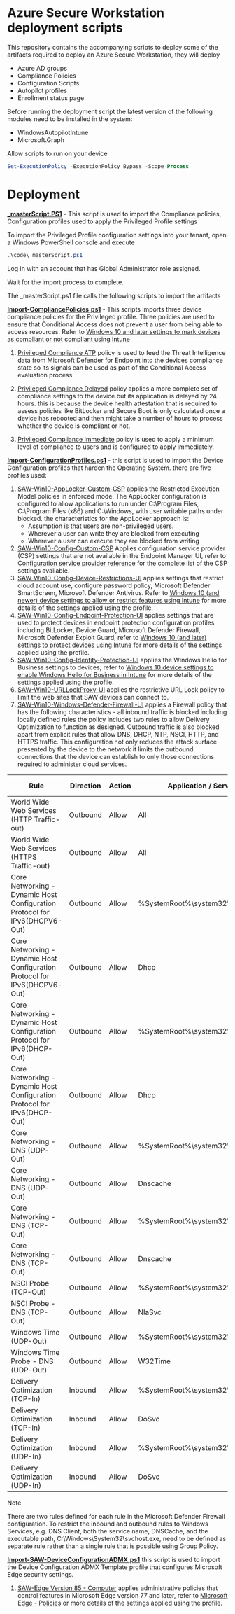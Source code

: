 # Azure Secure Workstation deployment scripts

This repository contains the accompanying scripts to deploy some of the artifacts required to deploy an Azure Secure Workstation, they will deploy

- Azure AD groups
- Compliance Policies
- Configuration Scripts
- Autopilot profiles
- Enrollment status page

Before running the deployment script the latest version of the following modules need to be installed in the system:

- WindowsAutopilotIntune
- Microsoft.Graph

Allow scripts to run on your device
```powershell
Set-ExecutionPolicy -ExecutionPolicy Bypass -Scope Process
```

# Deployment

[**_masterScript.PS1**](_masterScript.ps1) - This script is used to import the Compliance policies, Configuration profiles used to apply the Privileged Profile settings   


To import the Privileged Profile configuration settings into your tenant, open a Windows PowerShell console and execute
   
```powershell
.\code\_masterScript.ps1
```
    
Log in with an account that has Global Administrator role assigned.

Wait for the import process to complete.

The _masterScript.ps1 file calls the following scripts to import the artifacts


[**Import-CompliancePolicies.ps1**](.\code\Import-CompliancePolicies.ps1) - This scripts imports three device compliance policies for the Privileged profile. Three policies are used to ensure that Conditional Access does not prevent a user from being able to access resources. Refer to [Windows 10 and later settings to mark devices as compliant or not compliant using Intune](https://docs.microsoft.com/en-us/mem/intune/protect/compliance-policy-create-windows)
   
   1. [Privileged Compliance ATP](.\Settings\SAW\JSON\CompliancePolicies\SAW-Compliance-ATP.json) policy is used to feed the Threat Intelligence data from Microsoft Defender for Endpoint into the devices compliance state so its signals can be used as part of the Conditional Access evaluation process.

   2. [Privileged Compliance Delayed](.\Settings\SAW\JSON\CompliancePolicies\SAW-Compliance-Delayed.json) policy applies a more complete set of compliance settings to the device but its application is delayed by 24 hours.  this is because the device health attestation that is required to assess policies like BitLocker and Secure Boot is only calculated once a device has rebooted and then might take a number of hours to process whether the device is compliant or not.

   3. [Privileged Compliance Immediate](.\Settings\SAW\JSON\CompliancePolicies\SAW-Compliance-Immediate.json) policy is used to apply a minimum level of compliance to users and is configured to apply immediately.

[**Import-ConfigurationProfiles.ps1**](Import-ConfigurationProfiles.ps1) - this script is used to import the Device Configuration profiles that harden the Operating System. there are five profiles used:

1. [SAW-Win10-AppLocker-Custom-CSP](.\Settings\SAW\JSON\ConfigurationProfiles\SAW-Win10-AppLocker-Custom-CSP.json) applies the Restricted Execution Model policies in enforced mode. The AppLocker configuration is configured to allow applications to run under C:\Program Files, C:\Program Files (x86) and C:\Windows, with user writable paths under blocked. the characteristics for the AppLocker approach is:
    -  Assumption is that users are non-privileged users.
    -  Wherever a user can write they are blocked from executing
    -  Wherever a user can execute they are blocked from writing
1. [SAW-Win10-Config-Custom-CSP](.\Settings\SAW\JSON\ConfigurationProfiles\SAW-Win10-Config-Custom-CSP.json) Applies configuration service provider (CSP) settings that are not available in the Endpoint Manager UI, refer to [Configuration service provider reference](https://docs.microsoft.com/en-us/windows/client-management/mdm/configuration-service-provider-reference) for the complete list of the CSP settings available.
1. [SAW-Win10-Config-Device-Restrictions-UI](.\Settings\SAW\JSON\ConfigurationProfiles\SAW-Win10-Config-Device-Restrictions-UI.json) applies settings that restrict cloud account use, configure password policy, Microsoft Defender SmartScreen, Microsoft Defender Antivirus.  Refer to [Windows 10 (and newer) device settings to allow or restrict features using Intune](https://docs.microsoft.com/en-us/mem/intune/configuration/device-restrictions-windows-10) for more details of the settings applied using the profile.
1. [SAW-Win10-Config-Endpoint-Protection-UI](.\Settings\SAW\JSON\ConfigurationProfiles\SAW-Win10-Config-Endpoint-Protection-UI.json) applies settings that are used to protect devices in endpoint protection configuration profiles including BitLocker, Device Guard, Microsoft Defender Firewall, Microsoft Defender Exploit Guard, refer to [Windows 10 (and later) settings to protect devices using Intune](https://docs.microsoft.com/en-us/mem/intune/protect/endpoint-protection-windows-10?toc=/intune/configuration/toc.json&bc=/intune/configuration/breadcrumb/toc.json) for more details of the settings applied using the profile.
1. [SAW-Win10-Config-Identity-Protection-UI](.\Settings\SAW\JSON\ConfigurationProfiles\SAW-Win10-Config-Identity-Protection-UI.json) applies the Windows Hello for Business settings to devices, refer to [Windows 10 device settings to enable Windows Hello for Business in Intune](https://docs.microsoft.com/en-us/mem/intune/protect/identity-protection-windows-settings?toc=/intune/configuration/toc.json&bc=/intune/configuration/breadcrumb/toc.json) for more details of the settings applied using the profile.
1. [SAW-Win10-URLLockProxy-UI](.\Settings\SAW\JSON\ConfigurationProfiles\SAW-Win10-URLLockProxy-UI.json) applies the restrictive URL Lock policy to limit the web sites that SAW devices can connect to.
1. [SAW-Win10-Windows-Defender-Firewall-UI](.\Settings\SAW\JSON\ConfigurationProfiles\SAW-Win10-Windows-Defender-Firewall-UI.json) applies a Firewall policy that has the following characteristics - all inbound traffic is blocked including locally defined rules the policy includes two rules to allow Delivery Optimization to function as designed. Outbound traffic is also blocked apart from explicit rules that allow DNS, DHCP, NTP, NSCI, HTTP, and HTTPS traffic. This configuration not only reduces the attack surface presented by the device to the network it limits the outbound connections that the device can establish to only those connections required to administer cloud services.

| Rule | Direction | Action | Application / Service | Protocol | Local Ports | Remote Ports |
| --- | --- | --- | --- | --- | --- | --- |
| World Wide Web Services (HTTP Traffic-out) | Outbound | Allow | All | TCP | All ports | 80 |
| World Wide Web Services (HTTPS Traffic-out) | Outbound | Allow | All | TCP | All ports | 443 |
| Core Networking - Dynamic Host Configuration Protocol for IPv6(DHCPV6-Out) | Outbound | Allow | %SystemRoot%\system32\svchost.exe | TCP | 546| 547 |
| Core Networking - Dynamic Host Configuration Protocol for IPv6(DHCPV6-Out) | Outbound | Allow | Dhcp | TCP | 546| 547 |
| Core Networking - Dynamic Host Configuration Protocol for IPv6(DHCP-Out) | Outbound | Allow | %SystemRoot%\system32\svchost.exe | TCP | 68 | 67 |
| Core Networking - Dynamic Host Configuration Protocol for IPv6(DHCP-Out) | Outbound | Allow | Dhcp | TCP | 68 | 67 |
| Core Networking - DNS (UDP-Out) | Outbound | Allow | %SystemRoot%\system32\svchost.exe | UDP | All Ports | 53 |
| Core Networking - DNS (UDP-Out) | Outbound | Allow | Dnscache | UDP | All Ports | 53 |
| Core Networking - DNS (TCP-Out) | Outbound | Allow | %SystemRoot%\system32\svchost.exe | TCP | All Ports | 53 |
| Core Networking - DNS (TCP-Out) | Outbound | Allow | Dnscache | TCP | All Ports | 53 |
| NSCI Probe (TCP-Out) | Outbound | Allow | %SystemRoot%\system32\svchost.exe | TCP | All ports | 80 |
| NSCI Probe - DNS (TCP-Out) | Outbound | Allow | NlaSvc | TCP | All ports | 80 |
| Windows Time (UDP-Out) | Outbound | Allow | %SystemRoot%\system32\svchost.exe | TCP | All ports | 80 |
| Windows Time Probe - DNS (UDP-Out) | Outbound | Allow | W32Time | UDP | All ports | 123 |
| Delivery Optimization (TCP-In) | Inbound | Allow | %SystemRoot%\system32\svchost.exe | TCP | 7680 | All ports |
| Delivery Optimization (TCP-In) | Inbound | Allow | DoSvc | TCP | 7680 | All ports |
| Delivery Optimization (UDP-In) | Inbound | Allow | %SystemRoot%\system32\svchost.exe | UDP | 7680 | All ports |
| Delivery Optimization (UDP-In) | Inbound | Allow | DoSvc | UDP | 7680 | All ports |

> [!NOTE]
> There are two rules defined for each rule in the Microsoft Defender Firewall configuration. To restrict the inbound and outbound rules to Windows Services, e.g. DNS Client, both the service name, DNSCache, and the executable path, C:\Windows\System32\svchost.exe, need to be defined as separate rule rather than a single rule that is possible using Group Policy.


[**Import-SAW-DeviceConfigurationADMX.ps1**](.\Settings\SAW\JSON\DeviceConfigurationADMX/SAW-Edge%20Version%2085%20-%20Computer.json) this script is used to import the Device Configuration ADMX Template profile that configures Microsoft Edge security settings.

1.  [SAW-Edge Version 85 - Computer](.\Settings\SAW\JSON\DeviceConfigurationADMX/SAW-Edge%20Version%2085%20-%20Computer.json) applies administrative policies that control features in Microsoft Edge version 77 and later, refer to [Microsoft Edge - Policies](https://docs.microsoft.com/en-us/DeployEdge/microsoft-edge-policies) or more details of the settings applied using the profile.
